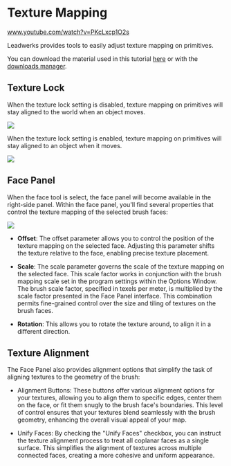 # Texture Mapping

www.youtube.com/watch?v=PKcLxcp1O2s

Leadwerks provides tools to easily adjust texture mapping on primitives.

You can download the material used in this tutorial [here](https://www.leadwerks.com/community/files/file/3589-11-scifi-materials/) or with the [downloads manager](downloadsmanager.md).

## Texture Lock

When the texture lock setting is disabled, texture mapping on primitives will stay aligned to the world when an object moves.

![](https://github.com/UltraEngine/Documentation/blob/master/Images/textureunlock.gif?raw=true)

When the texture lock setting is enabled, texture mapping on primitives will stay aligned to an object when it moves.

![](https://github.com/UltraEngine/Documentation/blob/master/Images/texturelock.gif?raw=true)

## Face Panel

When the face tool is select, the face panel will become available in the right-side panel. Within the face panel, you'll find several properties that control the texture mapping of the selected brush faces:

![](https://github.com/UltraEngine/Documentation/blob/master/Images/facepanel.png?raw=true)

- **Offset**: The offset parameter allows you to control the position of the texture mapping on the selected face. Adjusting this parameter shifts the texture relative to the face, enabling precise texture placement.

- **Scale**: The scale parameter governs the scale of the texture mapping on the selected face. This scale factor works in conjunction with the brush mapping scale set in the program settings within the Options Window. The brush scale factor, specified in texels per meter, is multiplied by the scale factor presented in the Face Panel interface. This combination permits fine-grained control over the size and tiling of textures on the brush faces.

- **Rotation**: This allows you to rotate the texture around, to align it in a different direction.

## Texture Alignment

The Face Panel also provides alignment options that simplify the task of aligning textures to the geometry of the brush:

- Alignment Buttons: These buttons offer various alignment options for your textures, allowing you to align them to specific edges, center them on the face, or fit them snugly to the brush face's boundaries. This level of control ensures that your textures blend seamlessly with the brush geometry, enhancing the overall visual appeal of your map.

- Unify Faces: By checking the "Unify Faces" checkbox, you can instruct the texture alignment process to treat all coplanar faces as a single surface. This simplifies the alignment of textures across multiple connected faces, creating a more cohesive and uniform appearance.
